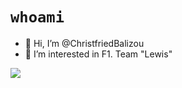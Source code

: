 # `whoami`

- 👋 Hi, I’m @ChristfriedBalizou
- 👀 I’m interested in F1. Team "Lewis"

<!--
- 🌱 I’m currently working on a self hosted Git repository
- 💞️ I’m looking to collaborate on

- 📫 How to reach me /dev/stdin
-->


![](https://github-readme-stats.vercel.app/api?username=Christfriedbalizou&show_icons=true&hide_title=true&theme=solarized-dark&count_private=true&hide=stars)
<!-- 
  ![](https://github-readme-stats.vercel.app/api/top-langs/?username=Christfriedbalizou&show_icons=true&hide_title=true&theme=solarized-dark&layout=compact&show_icons=true&count_private=false)
-->
<!---
ChristfriedBalizou/ChristfriedBalizou is a ✨ special ✨ repository because its `README.md` (this file) appears on your GitHub profile.
You can click the Preview link to take a look at your changes.
--->
